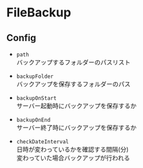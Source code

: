 # FileBackup

## Config

* `path`  
バックアップするフォルダーのパスリスト

* `backupFolder`  
バックアップを保存するフォルダーのパス

* `backupOnStart`  
サーバー起動時にバックアップを保存するか

* `backupOnEnd`  
サーバー終了時にバックアップを保存するか

* `checkDateInterval`  
日時が変わっているかを確認する間隔(分)  
変わっていた場合バックアップが行われる
